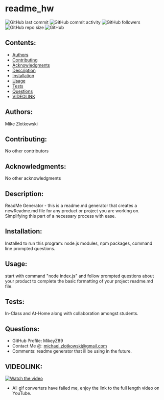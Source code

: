 
  # readme_hw

  ![GitHub last commit](https://img.shields.io/github/last-commit/MikeyZ89/readme_hw) 
  ![GitHub commit activity](https://img.shields.io/github/commit-activity/y/MikeyZ89/readme_hw) 
  ![GitHub followers](https://img.shields.io/github/followers/MikeyZ89) 
  ![GitHub repo size](https://img.shields.io/github/repo-size/MikeyZ89/readme_hw) 
  ![GitHub](https://img.shields.io/github/license/MikeyZ89/readme_hw)

  ## Contents:
  * [Authors](#authors)
  * [Contributing](#contributing)
  * [Acknowledgments](#acknowledgments)
  * [Description](#description)
  * [Installation](#installation)
  * [Usage](#usage)
  * [Tests](#tests)
  * [Questions](#questions) 
  * [VIDEOLINK](#videolink)

  ## Authors:
  Mike Zlotkowski

  ## Contributing:
  No other contributors

  ## Acknowledgments:
  No other acknowledgments

  ## Description:
  ReadMe Generator - this is a readme.md generator that creates a newReadme.md file for any product or project you are working on. Simplifying this part of a necessary process with ease.

  ## Installation:
  Installed to run this program: node.js modules, npm packages, command line prompted questions.

  ## Usage:
  start with command "node index.js" and follow prompted questions about your product to complete the basic formatting of your project readme.md file.

  ## Tests:
  In-Class and At-Home along with collaboration amongst students.

  ## Questions:
  * GitHub Profile: MikeyZ89
  * Contact Me @: michael.zlotkowski@gmail.com
  * Comments: readme generator that ill be using in the future.

  ## VIDEOLINK: 
  [![Watch the video](/youtube_preview_image.png)](https://www.youtube.com/watch?v=alsJh6aGVjU&t=1s)

  * All gif converters have failed me, enjoy the link to the full length video on YouTube.